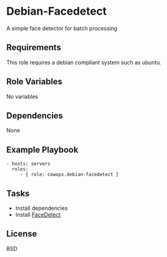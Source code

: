 Debian-Facedetect
=================

A simple face detector for batch processing

Requirements
------------

This role requires a debian compliant system such as ubuntu.

Role Variables
--------------

No variables

Dependencies
------------

None

Example Playbook
----------------

    - hosts: servers
      roles:
         - { role: cowops.debian-facedetect }

Tasks
-----

  - Install dependencies
  - Install [FaceDetect](http://www.thregr.org/~wavexx/hacks/facedetect/)

License
-------

BSD
